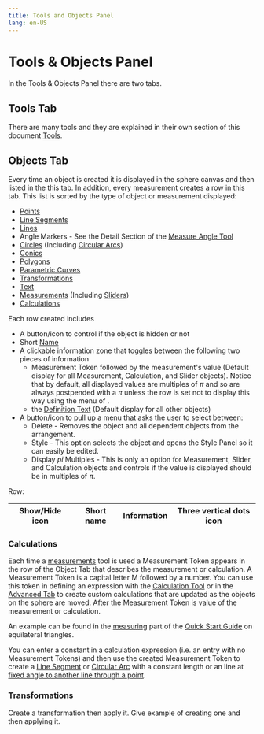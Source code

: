 ```yaml
---
title: Tools and Objects Panel
lang: en-US
---
```


# Tools & Objects Panel

In the Tools & Objects Panel there are two tabs.

## Tools Tab

There are many tools and they are explained in their own section of this document
[Tools](/tools/).

## Objects Tab

Every time an object is created it is displayed in the sphere canvas and then listed in the this tab. In addition, every measurement creates a row in this tab. This list is sorted by the type of object or measurement displayed:

- [Points](/tools/basic.html#point)
- [Line Segments](/tools/basic.html#line-segment)
- [Lines](/tools/basic.html#line)
- Angle Markers - See the Detail Section of the [Measure Angle Tool](/tools/measurement.html#angle)
- [Circles](/tools/basic.html#circle) (Including [Circular Arcs](/tools/advanced.html#circular-arc))
- [Conics](/tools/conic.html)
- [Polygons](/tools/basic.html#polygon-too-hard)
- [Parametric Curves](/tools/advanced.html#parametric-curve-user-defined)
- [Transformations](/tools/transformation.html)
- [Text](/tools/basic.html#text)
- [Measurements](/tools/measurement.html) (Including [Sliders](/tools/measurement.html#slider))
- [Calculations](/tools/measurement.html#calculation)

Each row created includes

- A button/icon to control if the object is hidden or not
- Short [Name](/userguide/stylepanel.html#name)
- A clickable information zone that toggles between the following two pieces of information
  - Measurement Token followed by the measurement's value (Default display for all Measurement, Calculation, and Slider objects). Notice that by default, all displayed values are multiples of $\pi$ and so are always postpended with a $\pi$ unless the row is set not to display this way using the menu of .
  - the [Definition Text](/userguide/stylepanel.html#definition-text) (Default display for all other objects)
- A button/icon to pull up a menu that asks the user to select between:
  - Delete - Removes the object and all dependent objects from the arrangement.
  - Style - This option selects the object and opens the Style Panel so it can easily be edited.
  - Display $pi$ Multiples - This is only an option for Measurement, Slider, and Calculation objects and controls if the value is displayed should be in multiples of $\pi$.

Row:

| Show/Hide icon | Short name | Information | Three vertical dots icon |
| -------------- | ---------- | ----------- | ------------------------ |


### Calculations

Each time a [measurements](/tools/measurement.html) tool is used a Measurement Token appears in the row of the Object Tab that describes the measurement or calculation. A Measurement Token is a capital letter M followed by a number. You can use this token in defining an expression with the [Calculation Tool](/tools/measurement.html#calculation) or in the [Advanced Tab](/userguide/stylepanel.html#advanced-tab) to create custom calculations that are updated as the objects on the sphere are moved. After the Measurement Token is value of the measurement or calculation.

An example can be found in the [measuring](/quickstart/measure.html#_3-use-the-calculation-row) part of the [Quick Start Guide](/quickstart/) on equilateral triangles.

<!-- Do I need a second example?
Here is a second example verifies that for a right triangle $ABC$ with right angle at side lengths $a$, $b:

- Clear the sphere by selecting the New Option on the blah blah menu.
- Create a circle using the [Circle Tool](/tools/basic.html#circle).
- Measure the distance between the center point of the circle and the point on the circle using the [Distance Tool](/tools/measurement.html#distance). Notice that a new row in the Measurement Section of the Objects Tab is created and that the Measurement Token M1 is displayed. -->

You can enter a constant in a calculation expression (i.e. an entry with no Measurement Tokens) and then use the created Measurement Token to create a [Line Segment](/tools/basic.html#line-segment) or [Circular Arc](/tools/advanced.html#circular-arc) with a constant length or an line at [fixed angle to another line through a point](/tools/measuredobject.html#measured-angle-line).

### Transformations

Create a transformation then apply it. Give example of creating one and then applying it.
